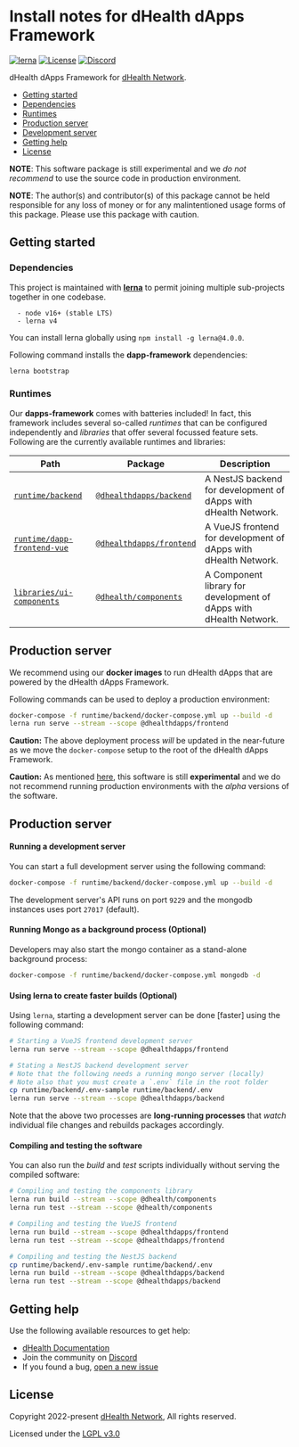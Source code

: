 # Install notes for dHealth dApps Framework

[![lerna](https://img.shields.io/badge/maintained%20with-lerna-cc00ff.svg)](https://lerna.js.org/)
[![License](https://img.shields.io/badge/License-LGPL%203.0%20only-blue.svg)][license]
[![Discord](https://img.shields.io/badge/chat-on%20discord-green.svg)][discord]

dHealth dApps Framework for [dHealth Network][parent-url].

- [Getting started](#getting-started)
- [Dependencies](#dependencies)
- [Runtimes](#runtimes)
- [Production server](#production)
- [Development server](#development)
- [Getting help](#getting-help)
- [License](#license)

<a name="caution-experimental"></a>
**NOTE**: This software package is still experimental and we *do not recommend* to use the source code in production environment.

**NOTE**: The author(s) and contributor(s) of this package cannot be held responsible for any loss of money or for any malintentioned usage forms of this package. Please use this package with caution.

## Getting started

### Dependencies

This project is maintained with [**lerna**](https://lerna.js.org/) to permit joining multiple sub-projects together in one codebase. 

```
  - node v16+ (stable LTS)
  - lerna v4
```

You can install lerna globally using `npm install -g lerna@4.0.0`.

Following command installs the **dapp-framework** dependencies:

```bash
lerna bootstrap
```

### Runtimes

Our **dapps-framework** comes with batteries included! In fact, this framework includes several so-called *runtimes* that can be configured independently and *libraries* that offer several focussed feature sets. Following are the currently available runtimes and libraries:

| Path | Package | Description |
| --- | --- | --- |
| [`runtime/backend`](./tree/main/runtime/backend#install-notes) | [`@dhealthdapps/backend`][npm-backend-nest] | A NestJS backend for development of dApps with dHealth Network. |
| [`runtime/dapp-frontend-vue`](./tree/main/runtime/dapp-frontend-vue#install-notes) | [`@dhealthdapps/frontend`][npm-frontend-vue] | A VueJS frontend for development of dApps with dHealth Network. |
| [`libraries/ui-components`](./tree/main/libraries/ui-components#install-notes) | [`@dhealth/components`][npm-libs-components] | A Component library for development of dApps with dHealth Network. |

## <a name="production"></a>Production server

We recommend using our **docker images** to run dHealth dApps that are powered by the dHealth dApps Framework.

Following commands can be used to deploy a production environment:

```bash
docker-compose -f runtime/backend/docker-compose.yml up --build -d
lerna run serve --stream --scope @dhealthdapps/frontend
```

**Caution:** The above deployment process *will* be updated in the near-future as we move the `docker-compose` setup to the root of the dHealth dApps Framework.

**Caution:** As mentioned [here](#caution-experimental), this software is still **experimental** and we do not recommend running production environments with the *alpha* versions of the software.

## <a name="development"></a>Production server

#### Running a development server

You can start a full development server using the following command:

```bash
docker-compose -f runtime/backend/docker-compose.yml up --build -d
```

The development server's API runs on port `9229` and the mongodb instances uses port `27017` (default).

#### Running Mongo as a background process (Optional)

Developers may also start the mongo container as a stand-alone background process:

```bash
docker-compose -f runtime/backend/docker-compose.yml mongodb -d
```

#### Using lerna to create faster builds (Optional)

Using `lerna`, starting a development server can be done \[faster\] using the following command:

```bash
# Starting a VueJS frontend development server
lerna run serve --stream --scope @dhealthdapps/frontend

# Stating a NestJS backend development server
# Note that the following needs a running mongo server (locally)
# Note also that you must create a `.env` file in the root folder
cp runtime/backend/.env-sample runtime/backend/.env
lerna run serve --stream --scope @dhealthdapps/backend
```

Note that the above two processes are **long-running processes** that *watch* individual file changes and rebuilds packages accordingly.

#### Compiling and testing the software

You can also run the *build* and *test* scripts individually without serving the compiled software:

```bash
# Compiling and testing the components library
lerna run build --stream --scope @dhealth/components
lerna run test --stream --scope @dhealth/components

# Compiling and testing the VueJS frontend
lerna run build --stream --scope @dhealthdapps/frontend
lerna run test --stream --scope @dhealthdapps/frontend

# Compiling and testing the NestJS backend
cp runtime/backend/.env-sample runtime/backend/.env
lerna run build --stream --scope @dhealthdapps/backend
lerna run test --stream --scope @dhealthdapps/backend
```

## Getting help

Use the following available resources to get help:

- [dHealth Documentation][docs]
- Join the community on [Discord][discord] 
- If you found a bug, [open a new issue][issues]

## License

Copyright 2022-present [dHealth Network][parent-url], All rights reserved.

Licensed under the [LGPL v3.0](LICENSE)

[license]: https://opensource.org/licenses/LGPL-3.0
[parent-url]: https://dhealth.network
[docs]: https://docs.dhealth.com
[issues]: https://github.com/dhealthproject/dapps-framework/issues
[discord]: https://discord.gg/P57WHbmZjk
[npm-libs-components]: https://www.npmjs.com/package/@dhealth/components
[npm-frontend-vue]: https://www.npmjs.com/package/@dhealthdapps/frontend
[npm-backend-nest]: https://www.npmjs.com/package/@dhealthdapps/backend
